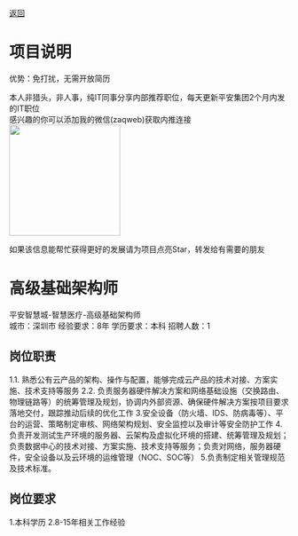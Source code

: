 [返回](../)

# 项目说明

优势：免打扰，无需开放简历

本人非猎头，非人事，纯IT同事分享内部推荐职位，每天更新平安集团2个月内发的IT职位  
感兴趣的你可以添加我的微信(zaqweb)获取内推连接  
<img src="https://github.com/zaqweb/PA-IT-JOBS/blob/master/WechatICode.jpeg"  height="200" width="200">

如果该信息能帮忙获得更好的发展请为项目点亮Star，转发给有需要的朋友

# 高级基础架构师
平安智慧城-智慧医疗-高级基础架构师  
城市：深圳市 经验要求：8年 学历要求：本科  招聘人数：1

## 岗位职责
1.1.	熟悉公有云产品的架构、操作与配置，能够完成云产品的技术对接、方案实施、技术支持等服务
2.2.	负责服务器硬件解决方案和网络基础设施（交换路由、物理链路等）的统筹管理及规划，协调内外部资源、确保硬件解决方案按项目要求落地交付，跟踪推动后续的优化工作
3.安全设备（防火墙、IDS、防病毒等）、平台的运营、策略制定审核、网络架构规划、安全监控以及审计等安全防护工作
4.负责开发测试生产环境的服务器、云架构及虚拟化环境的搭建、统筹管理及规划；负责数据中心的技术对接、方案实施、技术支持等服务；负责对网络，服务器硬件，安全设备以及云环境的运维管理（NOC、SOC等）
5.负责制定相关管理规范及技术标准。

## 岗位要求
1.本科学历
2.8-15年相关工作经验




